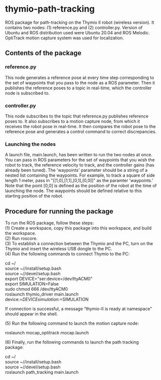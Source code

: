 # thymio-path-tracking
ROS package for path-tracking on the Thymio II robot (wireless version). It contains two nodes: (1) reference.py and (2) controller.py. Version of Ubuntu and ROS distribution used were Ubuntu 20.04 and ROS Melodic. OptiTrack motion capture system was used for localization.

## Contents of the package

### reference.py
This node generates a reference pose at every time step corresponding to the set of waypoints that you pass to the node as a ROS parameter. Then it publishes the reference poses to a topic in real-time, which the controller node is subscribed to.

### controller.py
This node subscribes to the topic that reference.py publishes reference poses to. It also subscribes to a motion capture node, from which it receives the robot pose in real-time. It then compares the robot pose to the reference pose and generates a control command to correct discrepancies.

### Launching the nodes
A launch file, main.launch, has been written to run the two nodes at once. You can pass in ROS parameters for the set of waypoints that you wish the robot to track, the reference velocity to track, and the controller gains (has already been tuned). The 'waypoints' parameter should be a string of a nested list containing the waypoints. For example, to track a square of side length 1 meter, pass in "[[1,0],[1,1],[0,1],[0,0]]" as the paramter 'waypoints.' Note that the point [0,0] is defined as the position of the robot at the time of launching the node. The waypoints should be defined relative to this starting position of the robot.

## Procedure for running the package
To run the ROS package, follow these steps: <br>
(1) Create a workspace, copy this package into this workspace, and build the workspace. <br>
(2) Run roscore. <br>
(3) To establish a connection between the Thymio and the PC, turn on the Thymio and insert the wireless USB dongle to the PC. <br>
(4) Run the following commands to connect Thymio to the PC: <br>

cd ~/<workspace> <br>
source ~/<workspace>/install/setup.bash <br>
source ~/<workspace>/devel/setup.bash <br>
export DEVICE="ser:device=/dev/ttyACM0" <br>
export SIMULATION=False <br>
sudo chmod 666 /dev/ttyACM0 <br>
roslaunch thymio_driver main.launch device:=$DEVICE simulation:=$SIMULATION <br>

If connection is successful, a message “thymio-II is ready at namespace” should appear in the shell. <br>

(5) Run the following command to launch the motion capture node: <br>

roslaunch mocap\_optitrack mocap.launch <br>

(6) Finally, run the following commands to launch the path tracking package: <br>

cd ~/<workspace> <br>
source ~/<workspace>/install/setup.bash <br>
source ~/<workspace>/devel/setup.bash <br>
roslaunch path_tracking main.launch <br>
